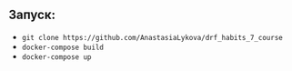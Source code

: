 ## Запуск:
* `git clone https://github.com/AnastasiaLykova/drf_habits_7_course`
* `docker-compose build`
* `docker-compose up`